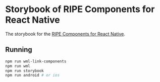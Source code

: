 # Storybook of RIPE Components for React Native

The storybook for the [RIPE Components for React Native](https://github.com/ripe-tech/ripe-components-react-native).

## Running

```bash
npm run wml-link-components
npm run wml
npm run storybook
npm run android # or ios
```
